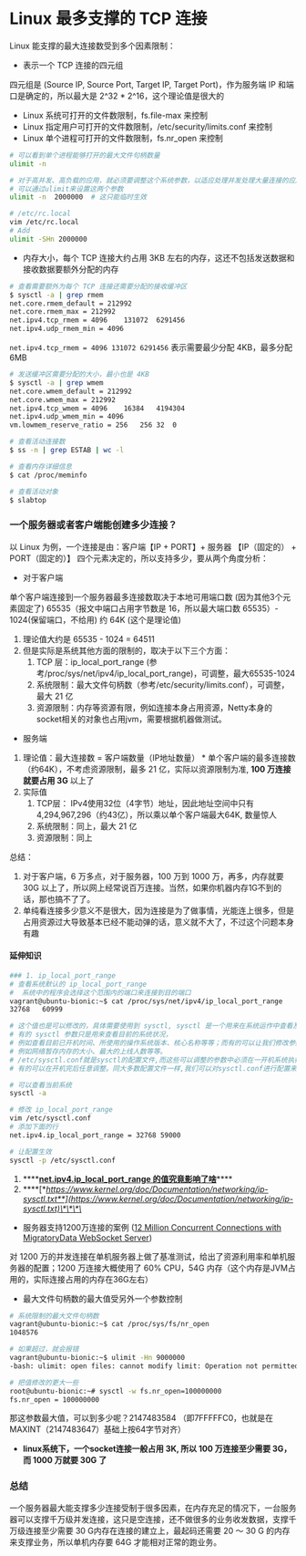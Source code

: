 # Linux 最多支撑的 TCP 连接

Linux 能支撑的最大连接数受到多个因素限制：

* 表示一个 TCP 连接的四元组

四元组是 \(Source IP, Source Port, Target IP, Target Port\)，作为服务端 IP 和端口是确定的，所以最大是 2^32 \* 2^16，这个理论值是很大的

* Linux 系统可打开的文件数限制，fs.file-max 来控制
* Linux 指定用户可打开的文件数限制，/etc/security/limits.conf 来控制
* Linux 单个进程可打开的文件数限制，fs.nr\_open 来控制

```bash
# 可以看到单个进程能够打开的最大文件句柄数量
ulimit -n

# 对于高并发、高负载的应用，就必须要调整这个系统参数，以适应处理并发处理大量连接的应用场景。
# 可以通过ulimit来设置这两个参数
ulimit -n  2000000  # 这只能临时生效

# /etc/rc.local
vim /etc/rc.local
# Add
ulimit -SHn 2000000
```

* 内存大小，每个 TCP 连接大约占用 3KB 左右的内存，这还不包括发送数据和接收数据要额外分配的内存

```bash
# 查看需要额外为每个 TCP 连接还需要分配的接收缓冲区
$ sysctl -a | grep rmem
net.core.rmem_default = 212992
net.core.rmem_max = 212992
net.ipv4.tcp_rmem = 4096	131072	6291456
net.ipv4.udp_rmem_min = 4096
```

`net.ipv4.tcp_rmem = 4096 131072 6291456` 表示需要最少分配 4KB，最多分配 6MB

```bash
# 发送缓冲区需要分配的大小，最小也是 4KB
$ sysctl -a | grep wmem
net.core.wmem_default = 212992
net.core.wmem_max = 212992
net.ipv4.tcp_wmem = 4096	16384	4194304
net.ipv4.udp_wmem_min = 4096
vm.lowmem_reserve_ratio = 256	256	32	0

# 查看活动连接数
$ ss -n | grep ESTAB | wc -l

# 查看内存详细信息
$ cat /proc/meminfo

# 查看活动对象
$ slabtop
```



### 一个服务器或者客户端能创建多少连接？

以 Linux 为例，一个连接是由：客户端【IP + PORT】+ 服务器 【IP（固定的） + PORT（固定的）】 四个元素决定的，所以支持多少，要从两个角度分析：

* 对于客户端

单个客户端连接到一个服务器最多连接数取决于本地可用端口数 \(因为其他3个元素固定了\) 65535（报文中端口占用字节数是 16，所以最大端口数 65535）- 1024\(保留端口，不给用\) 约 64K \(这个是理论值\)

1. 理论值大约是 65535 - 1024 = 64511
2. 但是实际是系统其他方面的限制的，取决于以下三个方面：
   1. TCP 层：ip\_local\_port\_range \(参考/proc/sys/net/ipv4/ip\_local\_port\_range\)，可调整，最大65535-1024
   2. 系统限制：最大文件句柄数（参考/etc/security/limits.conf），可调整，最大 21 亿
   3. 资源限制：内存等资源有限，例如连接本身占用资源，Netty本身的socket相关的对象也占用jvm，需要根据机器做测试。

* 服务端

1. 理论值：最大连接数 = 客户端数量（IP地址数量） \* 单个客户端的最多连接数（约64K），不考虑资源限制，最多 21 亿，实际以资源限制为准, **100 万连接就要占用 3G** 以上了
2. 实际值
   1. TCP层： IPv4使用32位（4字节）地址，因此地址空间中只有4,294,967,296（约43亿），所以乘以单个客户端最大64K, 数量惊人
   2. 系统限制：同上，最大 21 亿
   3. 资源限制：同上

总结： 

1. 对于客户端，6 万多点，对于服务器，100 万到 1000 万，再多，内存就要 30G 以上了，所以网上经常说百万连接。当然，如果你机器内存1G不到的话，那也搞不了了。 
2. 单纯看连接多少意义不是很大，因为连接是为了做事情，光能连上很多，但是占用资源过大导致基本已经不能动弹的话，意义就不大了，不过这个问题本身有趣

#### 延伸知识

```bash
### 1. ip_local_port_range
# 查看系统默认的 ip_local_port_range
#  系统中的程序会选择这个范围内的端口来连接到目的端口
vagrant@ubuntu-bionic:~$ cat /proc/sys/net/ipv4/ip_local_port_range
32768	60999

# 这个值也是可以修改的，具体需要使用到 sysctl, sysctl 是一个用来在系统运作中查看及调整系统参数的工具。
# 有的 sysctl 参数只是用来查看目前的系统状况，
# 例如查看目前已开机时间、所使用的操作系统版本、核心名称等等；而有的可以让我们修改参数以调整系统运作的行为，
# 例如网络暂存内存的大小、最大的上线人数等等。
# /etc/sysctl.conf就是sysctl的配置文件,而这些可以调整的参数中必须在一开机系统执行其它程序前就设定好，
# 有的可以在开机完后任意调整。同大多数配置文件一样,我们可以对sysctl.conf进行配置来优化系统的性能．

# 可以查看当前系统
sysctl -a

# 修改 ip_local_port_range
vim /etc/sysctl.conf
# 添加下面的行
net.ipv4.ip_local_port_range = 32768 59000

# 让配置生效
sysctl -p /etc/sysctl.conf
```

1. \*\*\*\*[**net.ipv4.ip\_local\_port\_range 的值究竟影响了啥**](https://mozillazg.com/2019/05/linux-what-net.ipv4.ip_local_port_range-effect-or-mean.html)\*\*\*\*
2. \*\*\*\*[**https://www.kernel.org/doc/Documentation/networking/ip-sysctl.txt**](https://www.kernel.org/doc/Documentation/networking/ip-sysctl.txt)\*\*\*\*

* 服务器支持1200万连接的案例 \([12 Million Concurrent Connections with MigratoryData WebSocket Server](https://migratorydata.com/2013/06/20/12-million-concurrent-connections-with-migratorydata-websocket-server/)\)

对 1200 万的并发连接在单机服务器上做了基准测试，给出了资源利用率和单机服务器的配置；1200 万连接大概使用了 60% CPU，54G 内存（这个内存是JVM占用的，实际连接占用的内存在36G左右）

* 最大文件句柄数的最大值受另外一个参数控制

```bash
# 系统限制的最大文件句柄数
vagrant@ubuntu-bionic:~$ cat /proc/sys/fs/nr_open
1048576

# 如果超过，就会报错
vagrant@ubuntu-bionic:~$ ulimit -Hn 9000000
-bash: ulimit: open files: cannot modify limit: Operation not permitted

# 把值修改的更大一些
root@ubuntu-bionic:~# sysctl -w fs.nr_open=100000000
fs.nr_open = 100000000
```

那这参数最大值，可以到多少呢？2147483584 （即7FFFFFC0，也就是在MAXINT（2147483647）基础上按64字节对齐）

* **linux系统下，一个socket连接一般占用 3K, 所以 100 万连接至少需要 3G，而 1000 万就要 30G 了**

### 总结

一个服务器最大能支撑多少连接受制于很多因素，在内存充足的情况下，一台服务器可以支撑千万级并发连接，这只是空连接，还不做很多的业务收发数据，支撑千万级连接至少需要 30 G内存在连接的建立上，最起码还需要 20 ～ 30 G 的内存来支撑业务，所以单机内存要 64G 才能相对正常的跑业务。

